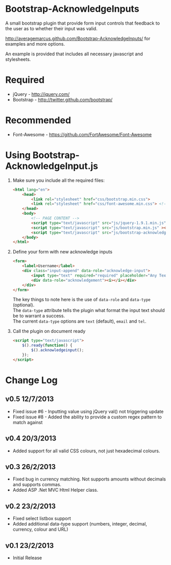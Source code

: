 Bootstrap-AcknowledgeInputs
===========================

A small bootstrap plugin that provide form input controls that feedback to the user as to whether their input was valid.

http://averagemarcus.github.com/Bootstrap-AcknowledgeInputs/ for examples and more options.

An example is provided that includes all necessary javascript and stylesheets.

Required
===================================
- jQuery - http://jquery.com/ 
- Bootstrap - http://twitter.github.com/bootstrap/

Recommended
===================================
- Font-Awesome - https://github.com/FortAwesome/Font-Awesome


Using Bootstrap-AcknowledgeInput.js
===================================

1. Make sure you include all the required files:
    
    ```html
    <html lang="en">
        <head>
            <link rel="stylesheet" href="css/bootstrap.min.css">
            <link rel="stylesheet" href="css/font-awesome.min.css"> <!-- optional but recommended -->
        </head>
        <body>
            <!-- PAGE CONTENT -->
            <script type="text/javascript" src="js/jquery-1.9.1.min.js"></script>
            <script type="text/javascript" src="js/bootstrap.min.js" ></script>
            <script type="text/javascript" src="js/bootstrap-acknowledgeinput.min.js" ></script>
        </body>
    </html> 
    ```

2. Define your form with new acknowledge inputs

    ```html
    <form>
        <label>Username</label>
        <div class="input-append" data-role="acknowledge-input">
            <input type="text" required="required" placeholder="Any Text Required" data-type="text" />
            <div data-role="acknowledgement"><i></i></div>
        </div>
    </form>
    ```

    The key things to note here is the use of `data-role` and `data-type` (optional). <br/>
    The `data-type` attribute tells the plugin what format the input text should be to warrant a success.<br/>
    The current `data-type` options are `text` (default), `email` and `tel`.

3. Call the plugin on document ready

    ```html
    <script type="text/javascript">
        $().ready(function() {
            $().acknowledgeinput();
        });
    </script>
    ```

Change Log
===================================
v0.5 12/7/2013
--------------
- Fixed issue #6 - Inputting value using jQuery val() not triggering update
- Fixed issue #8 - Added the ability to provide a custom regex pattern to match against

v0.4 20/3/2013
--------------
- Added support for all valid CSS colours, not just hexadecimal colours.

v0.3 26/2/2013
--------------
- Fixed bug in currency matching. Not supports amounts without decimals and supports commas.
- Added ASP .Net MVC Html Helper class.

v0.2 23/2/2013
--------------
- Fixed select listbox support</li>
- Added additional data-type support (numbers, integer, decimal, currency, colour and URL)

v0.1 23/2/2013
---------------
- Initial Release